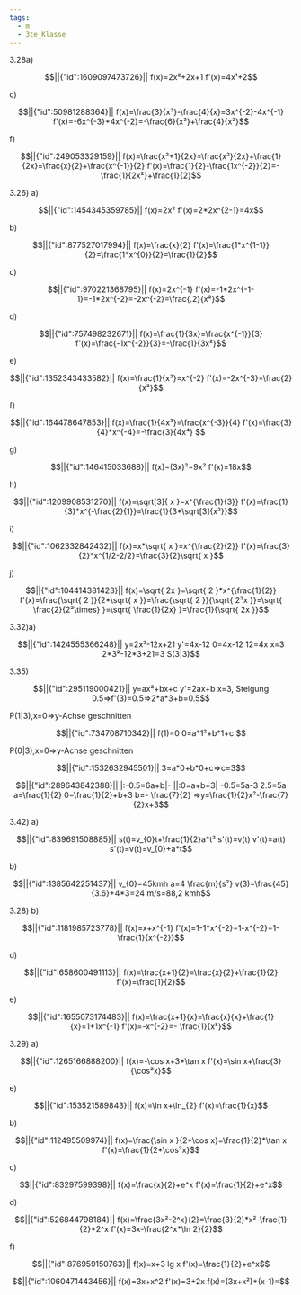 ```yaml
---
tags:
  - m
  - 3te_Klasse
---
```

3.28a)
```math
||{"id":1609097473726}||

f(x)=2x²+2x+1
f'(x)=4x¹+2
```
c)
```math
||{"id":50981288364}||

f(x)=\frac{3}{x²}-\frac{4}{x}=3x^{-2}-4x^{-1}
f'(x)=-6x^{-3}+4x^{-2}=-\frac{6}{x³}+\frac{4}{x²}
```
f)
```math
||{"id":249053329159}||

f(x)=\frac{x²+1}{2x}=\frac{x²}{2x}+\frac{1}{2x}=\frac{x}{2}+\frac{x^{-1}}{2}
f'(x)=\frac{1}{2}-\frac{1x^{-2}}{2}=-\frac{1}{2x²}+\frac{1}{2}
```
3.26)
a)
```math
||{"id":1454345359785}||

f(x)=2x²
f'(x)=2*2x^{2-1}=4x
```
b)
```math
||{"id":877527017994}||

f(x)=\frac{x}{2}
f'(x)=\frac{1*x^{1-1}}{2}=\frac{1*x^{0}}{2}=\frac{1}{2}
```

c)
```math
||{"id":970221368795}||

f(x)=2x^{-1}
f'(x)=-1*2x^{-1-1}=-1*2x^{-2}=-2x^{-2}=\frac{.2}{x²}
```
d)
```math
||{"id":757498232671}||

f(x)=\frac{1}{3x}=\frac{x^{-1}}{3}
f'(x)=\frac{-1x^{-2}}{3}=-\frac{1}{3x²}
```
e)
```math
||{"id":1352343433582}||

f(x)=\frac{1}{x²}=x^{-2}
f'(x)=-2x^{-3}=\frac{2}{x³}
```
f)
```math
||{"id":164478647853}||

f(x)=\frac{1}{4x³}=\frac{x^{-3}}{4}
f'(x)=\frac{3}{4}*x^{-4}=-\frac{3}{4x⁴} 
```
g)
```math
||{"id":146415033688}||

f(x)=(3x)²=9x²
f'(x)=18x
```
h)
```math
||{"id":1209908531270}||

f(x)=\sqrt[3]{ x }=x^{\frac{1}{3}}
f'(x)=\frac{1}{3}*x^{-\frac{2}{1}}=\frac{1}{3*\sqrt[3]{x²}}
```
i)
```math
||{"id":1062332842432}||

f(x)=x*\sqrt{ x }=x^{\frac{2}{2}}
f'(x)=\frac{3}{2}*x^{1/2-2/2}=\frac{3}{2}\sqrt{ x }
```
j)
```math
||{"id":104414381423}||

f(x)=\sqrt{ 2x }=\sqrt{ 2 }*x^{\frac{1}{2}}
f'(x)=\frac{\sqrt{ 2 }}{2*\sqrt{ x }}=\frac{\sqrt{ 2 }}{\sqrt{ 2²x }}=\sqrt{ \frac{2}{2²\times} }=\sqrt{ \frac{1}{2x} }=\frac{1}{\sqrt{ 2x }}
```
3.32)a)
```math
||{"id":1424555366248}||

y=2x²-12x+21
y'=4x-12
0=4x-12 
12=4x
x=3
2*3²-12*3+21=3
S(3|3)
```
3.35)
```math
||{"id":295119000421}||

y=ax²+bx+c
y'=2ax+b
x=3, Steigung 0.5⇒f'(3)=0.5⇒2*a*3+b=0.5
```
P(1|3),x=0⇒y-Achse geschnitten
```math
||{"id":734708710342}||

f(1)=0
0=a*1²+b*1+c

```
P(0|3),x=0⇒y-Achse geschnitten
```math
||{"id":1532632945501}||

3=a*0+b*0+c⇒c=3
```
```math
||{"id":289643842388}||

|:-0.5=6a+b|-
||:0=a+b+3|
-0.5=5a-3
2.5=5a
a=\frac{1}{2}
0=\frac{1}{2}+b+3
b=- \frac{7}{2}
⇒y=\frac{1}{2}x²-\frac{7}{2}x+3
```
3.42)
a)
```math
||{"id":839691508885}||

s(t)=v_{0}t+\frac{1}{2}a*t²
s'(t)=v(t)
v'(t)=a(t)
s'(t)=v(t)=v_{0}+a*t
```
b)
```math
||{"id":1385642251437}||

v_{0}=45kmh
a=4 \frac{m}{s²}
v(3)=\frac{45}{3.6}+4*3=24 m/s=88,2 kmh
```
3.28)
b)
```math
||{"id":1181985723778}||

f(x)=x+x^{-1}
f'(x)=1-1*x^{-2}=1-x^{-2}=1-\frac{1}{x^{-2}}
```
d)
```math
||{"id":658600491113}||

f(x)=\frac{x+1}{2}=\frac{x}{2}+\frac{1}{2}
f'(x)=\frac{1}{2}
```

e)
```math
||{"id":1655073174483}||

f(x)=\frac{x+1}{x}=\frac{x}{x}+\frac{1}{x}=1+1x^{-1}
f'(x)=-x^{-2}=- \frac{1}{x²}
```
3.29)
a)
```math
||{"id":1265166888200}||

f(x)=-\cos x+3*\tan x
f'(x)=\sin x+\frac{3}{\cos²x}
```
e)
```math
||{"id":153521589843}||

f(x)=\ln x+\ln_{2}
f'(x)=\frac{1}{x}
```
b)
```math
||{"id":112495509974}||

f(x)=\frac{\sin x }{2*\cos x}=\frac{1}{2}*\tan x
f'(x)=\frac{1}{2*\cos²x}
```
c)
```math
||{"id":83297599398}||

f(x)=\frac{x}{2}+e^x
f'(x)=\frac{1}{2}+e^x
```
d)
```math
||{"id":526844798184}||

f(x)=\frac{3x²-2^x}{2}=\frac{3}{2}*x²-\frac{1}{2}*2^x
f'(x)=3x-\frac{2^x*\ln 2}{2}
```
f)
```math
||{"id":876959150763}||

f(x)=x+3 lg x
f'(x)=\frac{1}{2}+e^x
```
```math
||{"id":1060471443456}||

f(x)=3x+x^2
f'(x)=3+2x
f(x)=(3x+x²)*(x-1)=
```
